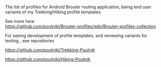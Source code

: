 

The list of  profiles for Android Brouter routing application,
being end user variants of my Trekking/Hiking profile templates 

See more here  
https://github.com/poutnikl/Brouter-profiles/wiki/Brouter-profiles-collection

For seeing development of profile templates, and reviewing variants for testing , see repositories

https://github.com/poutnikl/Trekking-Poutnik

https://github.com/poutnikl/Hiking-Poutnik

